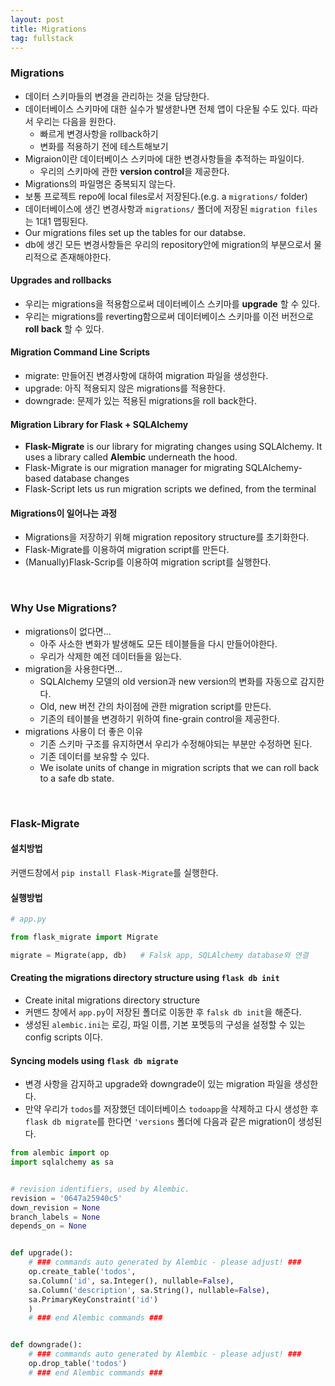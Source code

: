 ```yaml
---
layout: post
title: Migrations
tag: fullstack
---
```

### Migrations
- 데이터 스키마들의 변경을 관리하는 것을 담당한다.
- 데이터베이스 스키마에 대한 실수가 발생핟나면 전체 앱이 다운될 수도 있다. 따라서 우리는 다음을 원한다.
  - 빠르게 변경사항을 rollback하기
  - 변화를 적용하기 전에 테스트해보기
- Migraion이란 데이터베이스 스키마에 대한 변경사항들을 추적하는 파일이다.
  - 우리의 스키마에 관한 **version control**을 제공한다.
- Migrations의 파일명은 중복되지 않는다.
- 보통 프로젝트 repo에 local files로서 저장된다.(e.g. a `migrations/` folder)
- 데이터베이스에 생긴 변경사항과 `migrations/` 폴더에 저장된 `migration files`는 1대1 맵핑된다.
- Our migrations files set up the tables for our databse.
- db에 생긴 모든 변경사항들은 우리의 repository안에 migration의 부분으로서 물리적으로 존재해야한다.

#### Upgrades and rollbacks
- 우리는 migrations을 적용함으로써 데이터베이스 스키마를 **upgrade** 할 수 있다.
- 우리는 migrations를 reverting함으로써 데이터베이스 스키마를 이전 버전으로 **roll back** 할 수 있다.

#### Migration Command Line Scripts
- migrate: 만들어진 변경사항에 대하여 migration 파일을 생성한다.
- upgrade: 아직 적용되지 않은 migrations를 적용한다.
- downgrade: 문제가 있는 적용된 migrations을 roll back한다.

#### Migration Library for Flask + SQLAlchemy
- **Flask-Migrate** is our library for migrating changes using SQLAlchemy. It uses a library called **Alembic** underneath the hood.
- Flask-Migrate is our migration manager for migrating SQLAlchemy-based database changes
- Flask-Script lets us run migration scripts we defined, from the terminal

#### Migrations이 일어나는 과정
- Migrations을 저장하기 위해 migration repository structure를 초기화한다.
- Flask-Migrate를 이용하여 migration script를 만든다.
- (Manually)Flask-Scrip를 이용하여 migration script를 실행한다.

<br>

### Why Use Migrations?
- migrations이 없다면...
  - 아주 사소한 변화가 발생해도 모든 테이블들을 다시 만들어야한다.
  - 우리가 삭제한 예전 데이터들을 잃는다.
- migration을 사용한다면...
  - SQLAlchemy 모델의 old version과 new version의 변화를 자동으로 감지한다.
  - Old, new 버전 간의 차이점에 관한 migration script를 만든다.
  - 기존의 테이블을 변경하기 위하여 fine-grain control을 제공한다.
- migrations 사용이 더 좋은 이유
  - 기존 스키마 구조를 유지하면서 우리가 수정해야되는 부분만 수정하면 된다.
  - 기존 데이터를 보유할 수 있다.
  - We isolate units of change in migration scripts that we can roll back to a safe db state.
  
<br>

### Flask-Migrate
#### 설치방법
커맨드창에서 `pip install Flask-Migrate`를 실행한다.

#### 실행방법
```python
# app.py

from flask_migrate import Migrate

migrate = Migrate(app, db)   # Falsk app, SQLAlchemy database와 연결
```

#### Creating the migrations directory structure using `flask db init`
- Create inital migrations directory structure
- 커맨드 창에서 `app.py`이 저장된 폴더로 이동한 후 `falsk db init`을 해준다.
- 생성된 `alembic.ini`는 로깅, 파일 이름, 기본 포멧등의 구성을 설정할 수 있는 config scripts 이다.

#### Syncing models using `flask db migrate`
- 변경 사항을 감지하고 upgrade와 downgrade이 있는 migration 파일을 생성한다.
- 만약 우리가 `todos`를 저장했던 데이터베이스 `todoapp`을 삭제하고 다시 생성한 후 `flask db migrate`를 한다면 `'versions` 폴더에 다음과 같은 migration이 생성된다.
```python
from alembic import op
import sqlalchemy as sa


# revision identifiers, used by Alembic.
revision = '0647a25940c5'
down_revision = None
branch_labels = None
depends_on = None


def upgrade():
    # ### commands auto generated by Alembic - please adjust! ###
    op.create_table('todos',
    sa.Column('id', sa.Integer(), nullable=False),
    sa.Column('description', sa.String(), nullable=False),
    sa.PrimaryKeyConstraint('id')
    )
    # ### end Alembic commands ###


def downgrade():
    # ### commands auto generated by Alembic - please adjust! ###
    op.drop_table('todos')
    # ### end Alembic commands ###
```
